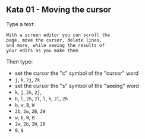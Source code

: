 ## Kata 01 - Moving the cursor
Type a text:
```
With a screen editor you can scroll the
page, move the cursor, delete lines,
and more, while seeing the results of
your edits as you make them
```

Then type:
- set the cursor the "c" symbol of the "cursor" word
- `j`, `k`, `2j`, `2k`
- set the cursor the "s" symbol of the "seeing" word
- `k`, `j`, `2k`, `2j`,
- `h`, `l`, `2h`, `2l`, `l`, `h`, `2l`, `2h`
- `b`, `w`, `B`, `W`
- `2b`, `2w`, `2B`, `2W`
- `w`, `b`, `W`, `B`
- `2w`, `2b`, `2W`, `2B`
- `0`, `$`
